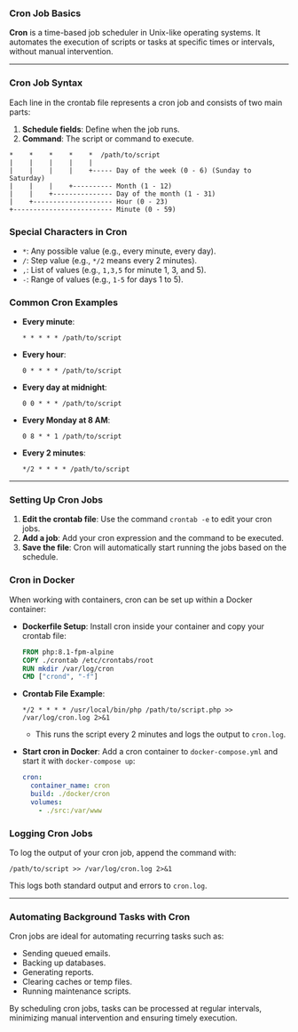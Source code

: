 ### Cron Job Basics

**Cron** is a time-based job scheduler in Unix-like operating systems. It automates the execution of scripts or tasks at
specific times or intervals, without manual intervention.

---

### Cron Job Syntax

Each line in the crontab file represents a cron job and consists of two main parts:

1. **Schedule fields**: Define when the job runs.
2. **Command**: The script or command to execute.

```plaintext
*    *    *    *    *  /path/to/script
|    |    |    |    |
|    |    |    |    +----- Day of the week (0 - 6) (Sunday to Saturday)
|    |    |    +---------- Month (1 - 12)
|    |    +--------------- Day of the month (1 - 31)
|    +-------------------- Hour (0 - 23)
+------------------------- Minute (0 - 59)
```

### Special Characters in Cron

- `*`: Any possible value (e.g., every minute, every day).
- `/`: Step value (e.g., `*/2` means every 2 minutes).
- `,`: List of values (e.g., `1,3,5` for minute 1, 3, and 5).
- `-`: Range of values (e.g., `1-5` for days 1 to 5).

### Common Cron Examples

- **Every minute**:
  ```plaintext
  * * * * * /path/to/script
  ```

- **Every hour**:
  ```plaintext
  0 * * * * /path/to/script
  ```

- **Every day at midnight**:
  ```plaintext
  0 0 * * * /path/to/script
  ```

- **Every Monday at 8 AM**:
  ```plaintext
  0 8 * * 1 /path/to/script
  ```

- **Every 2 minutes**:
  ```plaintext
  */2 * * * * /path/to/script
  ```

---

### Setting Up Cron Jobs

1. **Edit the crontab file**: Use the command `crontab -e` to edit your cron jobs.
2. **Add a job**: Add your cron expression and the command to be executed.
3. **Save the file**: Cron will automatically start running the jobs based on the schedule.

### Cron in Docker

When working with containers, cron can be set up within a Docker container:

- **Dockerfile Setup**: Install cron inside your container and copy your crontab file:
  ```Dockerfile
  FROM php:8.1-fpm-alpine
  COPY ./crontab /etc/crontabs/root
  RUN mkdir /var/log/cron
  CMD ["crond", "-f"]
  ```

- **Crontab File Example**:
  ```plaintext
  */2 * * * * /usr/local/bin/php /path/to/script.php >> /var/log/cron.log 2>&1
  ```
  - This runs the script every 2 minutes and logs the output to `cron.log`.

- **Start cron in Docker**: Add a cron container to `docker-compose.yml` and start it with `docker-compose up`:
  ```yaml
  cron:
    container_name: cron
    build: ./docker/cron
    volumes:
      - ./src:/var/www
  ```

### Logging Cron Jobs

To log the output of your cron job, append the command with:

```plaintext
/path/to/script >> /var/log/cron.log 2>&1
```

This logs both standard output and errors to `cron.log`.

---

### Automating Background Tasks with Cron

Cron jobs are ideal for automating recurring tasks such as:

- Sending queued emails.
- Backing up databases.
- Generating reports.
- Clearing caches or temp files.
- Running maintenance scripts.

By scheduling cron jobs, tasks can be processed at regular intervals, minimizing manual intervention and ensuring timely
execution.